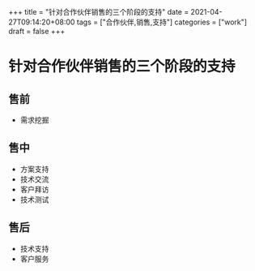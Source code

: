 +++
title = "针对合作伙伴销售的三个阶段的支持"
date = 2021-04-27T09:14:20+08:00
tags = ["合作伙伴,销售,支持"]
categories = ["work"]
draft = false
+++
# 针对合作伙伴销售的三个阶段的支持
## 售前
- 需求挖掘
## 售中
- 方案支持
- 技术交流
- 客户拜访
- 技术测试
## 售后
- 技术支持
- 客户服务